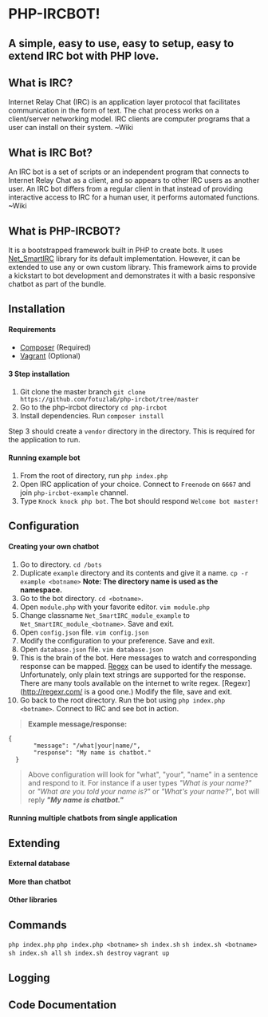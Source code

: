 PHP-IRCBOT!
===================


A simple, easy to use, easy to setup, easy to extend IRC bot with PHP love.
----------

What is IRC?
-------------
Internet Relay Chat (IRC) is an application layer protocol that facilitates communication in the form of text. The chat process works on a client/server networking model. IRC clients are computer programs that a user can install on their system.
~Wiki

What is IRC Bot?
-------------
An IRC bot is a set of scripts or an independent program that connects to Internet Relay Chat as a client, and so appears to other IRC users as another user. An IRC bot differs from a regular client in that instead of providing interactive access to IRC for a human user, it performs automated functions.
~Wiki

What is PHP-IRCBOT?
-------------
It is a bootstrapped framework built in PHP to create bots. It uses [Net_SmartIRC](https://github.com/pear/Net_SmartIRC) library for its default implementation. However, it can be extended to use any or own custom library. This framework aims to provide a kickstart to bot development and demonstrates it with a basic responsive chatbot as part of the bundle.

Installation
-------------
#### Requirements

- [Composer](https://getcomposer.org/) (Required)
- [Vagrant](https://www.vagrantup.com/) (Optional)

#### 3 Step installation

 1. Git clone the master branch `git clone https://github.com/fotuzlab/php-ircbot/tree/master`
 2. Go to the php-ircbot directory `cd php-ircbot`
 3. Install dependencies. Run `composer install`

Step 3 should create a `vendor` directory in the directory. This is required for the application to run.
#### Running example bot

 1. From the root of directory, run `php index.php`
 2. Open IRC application of your choice. Connect to `Freenode` on `6667` and join `php-ircbot-example` channel.
 3. Type `Knock knock php bot`. The bot should respond `Welcome bot master!`

Configuration
-------------

#### Creating your own chatbot

 1. Go to directory. `cd /bots` 
 2. Duplicate `example` directory and its contents and give it a name.  `cp -r example <botname>`
 **Note:  The directory name is used as the namespace.**
 3. Go to the bot directory.  `cd <botname>`.
 4. Open `module.php` with your favorite editor. `vim module.php`
 5. Change classname `Net_SmartIRC_module_example` to `Net_SmartIRC_module_<botname>`. Save and exit.
 6. Open `config.json` file. `vim config.json`
 7. Modify the configuration to your preference. Save and exit.
 8. Open `database.json` file. `vim database.json`
 9. This is the brain of the bot. Here messages to watch and corresponding response can be mapped. [Regex](https://en.wikipedia.org/wiki/Regular_expression) can be used to identify the message. Unfortunately, only plain text strings are supported for the response.
There are many tools available on the internet to write regex. [Regexr](http://regexr.com/ is a good one.)
Modify the file, save and exit.
 10. Go back to the root directory. Run the bot using `php index.php <botname>`. Connect to IRC and see bot in action.

> **Example message/response:**
> 

    {
           "message": "/what|your|name/",
           "response": "My name is chatbot."
      }

 >Above configuration will look for "what", "your", "name" in a sentence and respond to it. For instance if a user types *"What is your name?"* or *"What are you told your name is?"* or *"What's your name?"*, bot will reply ***"My name is chatbot."***

#### Running multiple chatbots from single application

Extending
-------------
#### External database
#### More than chatbot
#### Other libraries

Commands
-------------

`php index.php`
`php index.php <botname>`
`sh index.sh`
`sh index.sh <botname>`
`sh index.sh all`
`sh index.sh destroy`
`vagrant up`

Logging
-------------

Code Documentation
-------------